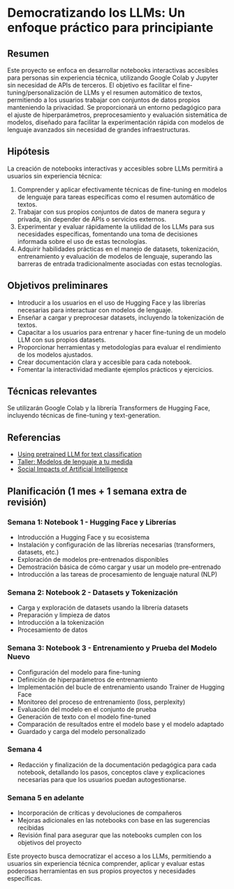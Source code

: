 # Democratizando los LLMs: Un enfoque práctico para principiante

## Resumen

Este proyecto se enfoca en desarrollar notebooks interactivas accesibles para personas sin experiencia técnica, utilizando Google Colab y Jupyter sin necesidad de APIs de terceros. El objetivo es facilitar el fine-tuning/personalización de LLMs y el resumen automático de textos, permitiendo a los usuarios trabajar con conjuntos de datos propios manteniendo la privacidad. Se proporcionará un entorno pedagógico para el ajuste de hiperparámetros, preprocesamiento y evaluación sistemática de modelos, diseñado para facilitar la experimentación rápida con modelos de lenguaje avanzados sin necesidad de grandes infraestructuras.

## Hipótesis

La creación de notebooks interactivas y accesibles sobre LLMs permitirá a usuarios sin experiencia técnica:

1. Comprender y aplicar efectivamente técnicas de fine-tuning en modelos de lenguaje para tareas específicas como el resumen automático de textos.
2. Trabajar con sus propios conjuntos de datos de manera segura y privada, sin depender de APIs o servicios externos.
3. Experimentar y evaluar rápidamente la utilidad de los LLMs para sus necesidades específicas, fomentando una toma de decisiones informada sobre el uso de estas tecnologías.
4. Adquirir habilidades prácticas en el manejo de datasets, tokenización, entrenamiento y evaluación de modelos de lenguaje, superando las barreras de entrada tradicionalmente asociadas con estas tecnologías.

## Objetivos preliminares

- Introducir a los usuarios en el uso de Hugging Face y las librerías necesarias para interactuar con modelos de lenguaje.
- Enseñar a cargar y preprocesar datasets, incluyendo la tokenización de textos.
- Capacitar a los usuarios para entrenar y hacer fine-tuning de un modelo LLM con sus propios datasets.
- Proporcionar herramientas y metodologías para evaluar el rendimiento de los modelos ajustados.
- Crear documentación clara y accesible para cada notebook.
- Fomentar la interactividad mediante ejemplos prácticos y ejercicios.

## Técnicas relevantes

Se utilizarán Google Colab y la librería Transformers de Hugging Face, incluyendo técnicas de fine-tuning y text-generation.
  
## Referencias
- [Using pretrained LLM for text classification](https://colab.research.google.com/drive/1h3hQ8anuKjoWJXz12p-OgwduBpYQB7rI?usp=sharing)
- [Taller: Modelos de lenguaje a tu medida](https://colab.research.google.com/github/nanom/llm_adaptation_workshop/blob/main/Taller_Modelos_de_lenguaje_a_tu_medida_13_de_septiembre_2023.ipynb)
- [Social Impacts of Artificial Intelligence](https://colab.research.google.com/drive/1bSo9oXpB7fHjPB5UZGKJAcyA0zXHGjZO?usp=sharing#scrollTo=7JMLkzn24hnm)

## Planificación (1 mes + 1 semana extra de revisión)

### Semana 1: Notebook 1 - Hugging Face y Librerías
- Introducción a Hugging Face y su ecosistema
- Instalación y configuración de las librerías necesarias (transformers, datasets, etc.)
- Exploración de modelos pre-entrenados disponibles
- Demostración básica de cómo cargar y usar un modelo pre-entrenado
- Introducción a las tareas de procesamiento de lenguaje natural (NLP)

### Semana 2: Notebook 2 - Datasets y Tokenización
- Carga y exploración de datasets usando la librería datasets
- Preparación y limpieza de datos
- Introducción a la tokenización
- Procesamiento de datos

### Semana 3: Notebook 3 - Entrenamiento y Prueba del Modelo Nuevo
- Configuración del modelo para fine-tuning
- Definición de hiperparámetros de entrenamiento
- Implementación del bucle de entrenamiento usando Trainer de Hugging Face
- Monitoreo del proceso de entrenamiento (loss, perplexity)
- Evaluación del modelo en el conjunto de prueba
- Generación de texto con el modelo fine-tuned
- Comparación de resultados entre el modelo base y el modelo adaptado
- Guardado y carga del modelo personalizado

### Semana 4
- Redacción y finalización de la documentación pedagógica para cada notebook, detallando los pasos, conceptos clave y explicaciones necesarias para que los usuarios puedan autogestionarse.

### Semana 5 en adelante
- Incorporación de críticas y devoluciones de compañeros
- Mejoras adicionales en las notebooks con base en las sugerencias recibidas
- Revisión final para asegurar que las notebooks cumplen con los objetivos del proyecto

Este proyecto busca democratizar el acceso a los LLMs, permitiendo a usuarios sin experiencia técnica comprender, aplicar y evaluar estas poderosas herramientas en sus propios proyectos y necesidades específicas.
